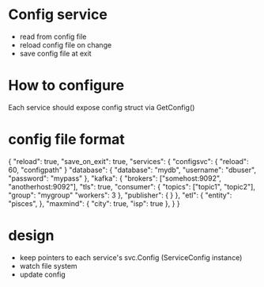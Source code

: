 # Config service
- read from config file
- reload config file on change
- save config file at exit

# How to configure
Each service should expose config struct via GetConfig()
# config file format
{
    "reload": true,
    "save_on_exit": true,
    "services": {
        "configsvc": {
            "reload": 60,
            "configpath"
        }
        "database": {
            "database": "mydb",
            "username": "dbuser",
            "password": "mypass"
        },
        "kafka": {
            "brokers": ["somehost:9092", "anotherhost:9092"],
            "tls": true,
            "consumer": {
                "topics": ["topic1", "topic2"],
                "group": "mygroup"
                "workers":  3
            },
            "publisher": {
            }
        },
        "etl": {
            "entity": "pisces",
        },
        "maxmind": {
            "city": true,
            "isp": true
        },
    }
}

# design

- keep pointers to each service's svc.Config (ServiceConfig instance)
- watch file system
- update config



